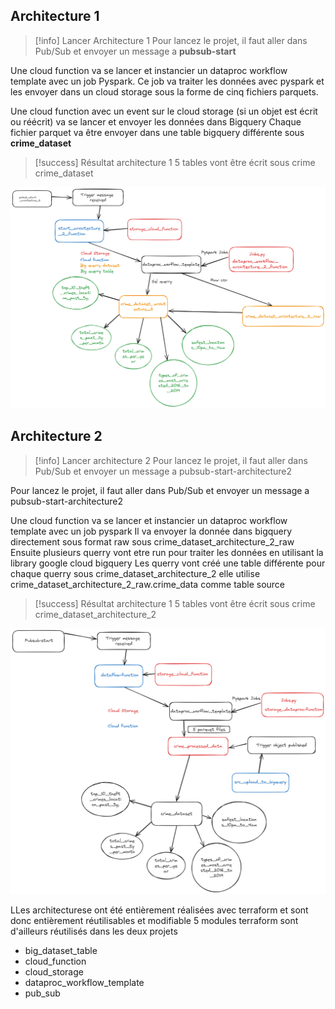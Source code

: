 ## Architecture 1


> [!info] Lancer Architecture 1
> Pour lancez le projet, il faut aller dans Pub/Sub et envoyer un message a **pubsub-start**

Une cloud function va se lancer et instancier un dataproc workflow template avec un job Pyspark.
Ce job va traiter les données avec pyspark et les envoyer dans un cloud storage sous la forme de cinq fichiers parquets.

Une cloud function avec un event sur le cloud storage (si un objet est écrit ou réécrit) va se lancer et envoyer les données dans Bigquery
Chaque fichier parquet va être envoyer dans une table bigquery différente sous **crime_dataset**

> [!success] Résultat architecture 1
> 5 tables vont être écrit sous crime crime_dataset 


![image](Architecture_schema\Architecture_1_implementation.png)

## Architecture 2


> [!info] Lancer architecture 2 
> Pour lancez le projet, il faut aller dans Pub/Sub et envoyer un message a pubsub-start-architecture2

Pour lancez le projet, il faut aller dans Pub/Sub et envoyer un message a pubsub-start-architecture2

Une cloud function va se lancer et instancier un dataproc workflow template avec un job pyspark
Il va envoyer la donnée dans bigquery directement sous format raw sous crime_dataset_architecture_2_raw
Ensuite plusieurs querry vont etre run pour traiter les données en utilisant la library google cloud bigquery 
Les querry vont créé une table différente pour chaque querry sous crime_dataset_architecture_2 elle utilise crime_dataset_architecture_2_raw.crime_data comme table source 

> [!success] Résultat architecture 1
> 5 tables vont être écrit sous crime crime_dataset_architecture_2


![image](Architecture_schema/Architecture_2_implementation.png)

LLes architecturese ont été entièrement réalisées avec terraform et sont donc entièrement réutilisables et modifiable 5 modules terraform sont d'ailleurs réutilisés dans les deux projets 

- big_dataset_table
- cloud_function
- cloud_storage
- dataproc_workflow_template
- pub_sub


